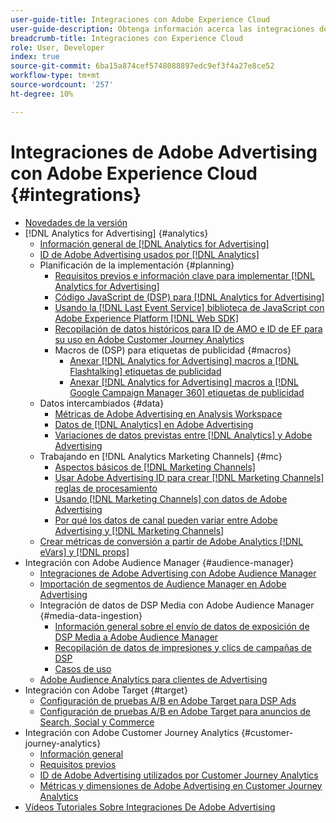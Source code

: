 ```yaml
---
user-guide-title: Integraciones con Adobe Experience Cloud
user-guide-description: Obtenga información acerca las integraciones de Advertising DSP y Advertising Search con otros productos y servicios de Adobe Experience Cloud.
breadcrumb-title: Integraciones con Experience Cloud
role: User, Developer
index: true
source-git-commit: 6ba15a874cef5748088897edc9ef3f4a27e8ce52
workflow-type: tm+mt
source-wordcount: '257'
ht-degree: 10%

---
```



# Integraciones de Adobe Advertising con Adobe Experience Cloud {#integrations}

<!--  ADD LATER: and Adobe Experience Platform -->

+ [Novedades de la versión](/help/integrations/home.md)
+ [!DNL Analytics for Advertising] {#analytics}
   + [Información general de  [!DNL Analytics for Advertising]](/help/integrations/analytics/overview.md)
   + [ID de Adobe Advertising usados por  [!DNL Analytics]](/help/integrations/analytics/ids.md)
   + Planificación de la implementación {#planning}
      + [Requisitos previos e información clave para implementar  [!DNL Analytics for Advertising]](/help/integrations/analytics/prerequisites.md)
      + [Código JavaScript de (DSP) para  [!DNL Analytics for Advertising]](/help/integrations/analytics/javascript.md)
      + [Usando la  [!DNL Last Event Service] biblioteca de JavaScript con Adobe Experience Platform [!DNL Web SDK]](/help/integrations/analytics/web-sdk.md)
      + [Recopilación de datos históricos para ID de AMO e ID de EF para su uso en Adobe Customer Journey Analytics](/help/integrations/analytics/rvars-to-evars.md)
      + Macros de (DSP) para etiquetas de publicidad {#macros}
         + [Anexar  [!DNL Analytics for Advertising] macros a [!DNL Flashtalking] etiquetas de publicidad](/help/integrations/analytics/macros-flashtalking.md)
         + [Anexar  [!DNL Analytics for Advertising] macros a [!DNL Google Campaign Manager 360] etiquetas de publicidad](/help/integrations/analytics/macros-google-campaign-manager.md)
   + Datos intercambiados {#data}
      + [Métricas de Adobe Advertising en Analysis Workspace](/help/integrations/analytics/advertising-metrics-in-analytics.md)
      + [Datos de [!DNL Analytics] en Adobe Advertising](/help/integrations/analytics/analytics-data-in-advertising.md)
      + [Variaciones de datos previstas entre  [!DNL Analytics]  y Adobe Advertising](/help/integrations/analytics/data-variances.md)
   + Trabajando en [!DNL Analytics Marketing Channels] {#mc}
      + [Aspectos básicos de  [!DNL Marketing Channels]](/help/integrations/analytics/marketing-channels/mc-overview.md)
      + [Usar Adobe Advertising ID para crear  [!DNL Marketing Channels] reglas de procesamiento](/help/integrations/analytics/marketing-channels/mc-ids.md)
      + [Usando [!DNL Marketing Channels] con datos de Adobe Advertising](/help/integrations/analytics/marketing-channels/mc-ac-data.md)
      + [Por qué los datos de canal pueden variar entre Adobe Advertising y  [!DNL Marketing Channels]](/help/integrations/analytics/marketing-channels/mc-data-variances.md)
   + [Crear métricas de conversión a partir de Adobe Analytics [!DNL eVars] y [!DNL props]](/help/integrations/analytics/conversion-metrics-from-evars.md)
+ Integración con Adobe Audience Manager {#audience-manager}
   + [Integraciones de Adobe Advertising con Adobe Audience Manager](/help/integrations/audience-manager/overview.md)
   + [Importación de segmentos de Audience Manager en Adobe Advertising](/help/integrations/audience-manager/import-audiences.md)
   + Integración de datos de DSP Media con Adobe Audience Manager {#media-data-ingestion}
      + [Información general sobre el envío de datos de exposición de DSP Media a Adobe Audience Manager](/help/integrations/audience-manager/media-data-integration/overview.md)
      + [Recopilación de datos de impresiones y clics de campañas de DSP](/help/integrations/audience-manager/media-data-integration/collect.md)
      + [Casos de uso](/help/integrations/audience-manager/media-data-integration/use-cases.md)
   + [Adobe Audience Analytics para clientes de Advertising](/help/integrations/audience-manager/audience-analytics.md)
+ Integración con Adobe Target {#target}
   + [Configuración de pruebas A/B en Adobe Target para DSP Ads](/help/integrations/target/ab-tests-dsp.md)
   + [Configuración de pruebas A/B en Adobe Target para anuncios de Search, Social y Commerce](/help/integrations/target/ab-tests-search.md)
+ Integración con Adobe Customer Journey Analytics {#customer-journey-analytics}
   + [Información general](/help/integrations/customer-journey-analytics/overview.md)
   + [Requisitos previos](/help/integrations/customer-journey-analytics/prerequisites.md)
   + [ID de Adobe Advertising utilizados por Customer Journey Analytics](/help/integrations/customer-journey-analytics/ids.md)
   + [Métricas y dimensiones de Adobe Advertising en Customer Journey Analytics](/help/integrations/customer-journey-analytics/advertising-data-in-cja.md)
+ [Vídeos Tutoriales Sobre Integraciones De Adobe Advertising](https://experienceleague.adobe.com/docs/advertising-learn/tutorials/overview.html?lang=es)<!-- rename if the tutorials TOC structure changes -->
